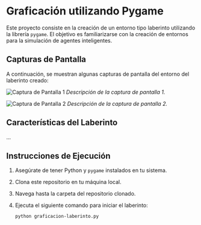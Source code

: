 # Graficación utilizando Pygame

Este proyecto consiste en la creación de un entorno tipo laberinto utilizando la librería `pygame`. El objetivo es familiarizarse con la creación de entornos para la simulación de agentes inteligentes.

## Capturas de Pantalla

A continuación, se muestran algunas capturas de pantalla del entorno del laberinto creado:

![Captura de Pantalla 1](screenshots/screenshot1.png)
_Descripción de la captura de pantalla 1._

![Captura de Pantalla 2](screenshots/screenshot2.png)
_Descripción de la captura de pantalla 2._

## Características del Laberinto

...

## Instrucciones de Ejecución

1. Asegúrate de tener Python y `pygame` instalados en tu sistema.
2. Clona este repositorio en tu máquina local.
3. Navega hasta la carpeta del repositorio clonado.
4. Ejecuta el siguiente comando para iniciar el laberinto:

   ```bash
   python graficacion-laberinto.py

